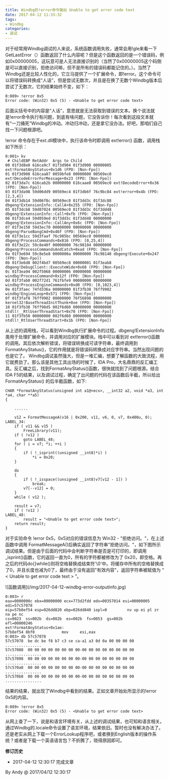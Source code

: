 ```yaml
---
title: Windbg的!error命令输出 Unable to get error code text
date: 2017-04-12 11:33:32
tags:
- Windbg
categories:
- 调试
---
```


对于经常用Windbg调试的人来说，系统函数调用失败，通常会用!gle来看一下GetLastError（）函数返回了什么内容呢？但是这个函数返回的是一个错误码，例如0x00000005，这玩意可是人无法直接识别的（当然了0x00000005这个码倒是可以直接识别，拒绝访问嘛，但不是所有的错误码都能记住的。）。当然了Windbg还是比较人性化的，它立马提供了一个扩展命令，即!error。这个命令可以将错误码转换成“人话”，但是尝试无数次，并且是在换了无数个Windbg版本后尝试了无数次，它的结果始终不变，如下：

```
0:089> !error 0x5
Error code: (Win32) 0x5 (5) - <Unable to get error code text>
```

后面尖括号中的内容是“人话”，意思就是无法获取到错误的文本。换个说法就是!error命令执行有问题，到底有啥问题，它没告诉你！每次看到这段文本就有“一刀捅死”Windbg的冲动。冲动归冲动，还是拿它没办法。好吧，那咱们自己找一下问题根源吧。

!error 命令存在于ext.dll模块中，执行该命令时即调用 ext!error() 函数，调用栈如下所示：

```
0:001> kv
 # ChildEBP RetAddr  Args to Child
00 01f3d8e0 616ca9c7 01f3d904 01f3d900 00000005 ext!FormatAnyStatus+0x1d6 (FPO: [Non-Fpo])
01 01f3d908 616caa87 0059bfe8 00000000 00569ec0 ext!DecodeErrorForMessage+0x23 (FPO: [Non-Fpo])
02 01f3da7c 616cab2b 00000000 616caae0 00569ec0 ext!DecodeError+0x36 (FPO: [Non-Fpo])
03 01f3da98 59d06dd9 00569ec4 01f3db6f 76c9bc84 ext!error+0x4b (FPO: [2,3,4])
04 01f3db14 59d06f8c 00569ec0 01f3dd3c 01f3dc88 dbgeng!ExtensionInfo::CallA+0x255 (FPO: [Non-Fpo])
05 01f3dcb8 59d07024 00569ec0 01f3dd3c 01f3dd48 dbgeng!ExtensionInfo::Call+0xfb (FPO: [Non-Fpo])
06 01f3dce4 59d059ed 01f3dd3c 01f3dd48 00000000 dbgeng!ExtensionInfo::CallAny+0x6c (FPO: [Non-Fpo])
07 01f3e150 59d3ec70 00000000 00000000 00000000 dbgeng!ParseBangCmd+0x46f (FPO: [Non-Fpo])
08 01f3e1cc 59d3faaf 76c985bc 00569ec0 00000001 dbgeng!ProcessCommands+0x816 (FPO: [0,25,4])
09 01f3e22c 59c8e40f 00000000 76c98104 00000000 dbgeng!ProcessCommandsAndCatch+0xad (FPO: [Non-Fpo])
0a 01f3e694 59c8e5e8 0000000a 00000000 76c98148 dbgeng!Execute+0x247 (FPO: [Non-Fpo])
0b 01f3e6d8 002f4bd7 00569ec8 00000001 01f3eab8 dbgeng!DebugClient::ExecuteWide+0x68 (FPO: [Non-Fpo])
0c 01f3ea94 002f5068 00000006 00000008 00000000 windbg!ProcessCommand+0x12f (FPO: [Non-Fpo])
0d 01f3fab0 002f72d1 761fbfe9 00000000 00000000 windbg!ProcessEngineCommands+0xd0 (FPO: [0,1023,4])
0e 01f3faec 74fd336a 00000000 01f3fb38 76ff9902 windbg!EngineLoop+0x571 (FPO: [Non-Fpo])
0f 01f3faf8 76ff9902 00000000 76f56898 00000000 kernel32!BaseThreadInitThunk+0xe (FPO: [Non-Fpo])
10 01f3fb38 76ff98d5 002f6d60 00000000 00000000 ntdll!__RtlUserThreadStart+0x70 (FPO: [Non-Fpo])
11 01f3fb50 00000000 002f6d60 00000000 00000000 ntdll!_RtlUserThreadStart+0x1b (FPO: [Non-Fpo])
```

从上述的调用栈，可以看到Windbg执行扩展命令的过程。dbgeng!ExtensionInfo类用于处理扩展命令，并调用对应的扩展模块。栈中可以看到对 ext!error()函数的调用。其后依次解析错误，将错误转换成可读字符串，最终调用到FormatAnyStatus()，它的作用就是将错误码转换成对应字符串。当然出现问题的也是它了。
Windbg调试虽然强大，但是一堆汇编，想要了解函数的大致流程，用它就费劲了。那么该是其他工具出场的时候了，IDA Pro，大名鼎鼎的反汇编工具。反汇编之后，找到FormatAnyStatus()函数，很快就找到了问题根源。结合IDA F5的结果，以及调试过程，确定了出问题的代码在该函数后半截，所以给出FormatAnyStatus() 的后半截函数，如下:
<!-- more -->
```
CHAR *FormatAnyStatus(unsigned int a1@<ecx>, __int32 a2, void *a3, int *a4, char **a5)
{

    ......

    v12 = FormatMessageA(v16 | 0x200, v11, v6, 0, v7, 0x400u, 0);
LABEL_34:
    if ( v11 && v15 )
        FreeLibrary(v11);
    if ( !v12 )
        goto LABEL_48;
    for ( i = v7; *i; ++i )
    {
        if ( !_isprint((unsigned __int8)*i) )
            *i = 0x20;
    }

    do
    {
        if ( !_isspace((unsigned __int8)v7[v12 - 1]) )
            break;
        v7[--v12] = 0;
    }
    while ( v12 );

    result = v7;
    if ( !v12 )
LABEL_48:
        result = "<Unable to get error code text>";
    return result;
}
```

对于实验命令 !error 0x5，0x5对应的错误信息为 Win32 - "拒绝访问。"，在上述函数中调用 FormatMessageA()后确实返回了字符串"拒绝访问。"，如下图所示调试结果。但是由于后面的代码中会判断字符串是否是可打印的，即调用_isprint()函数，它的返回一直为0，所有的字符都被修改为了 0x20，即空格。再之后的代码do{}while()则将空格替换成结束符'\0'中。将缓存中所有的空格替换成了0，并且长度也减为0了，最终由于没有返回"有效内容"，返回字符串被赋值为 “ < Unable to get error code text > ”。

<div aligin="center">
![函数调用](/img/2017-04-12-windbg-error-outputinfo.jpg)
</div>

```
0:003> r
eax=0000000c ebx=00000000 ecx=773d2fdd edx=00357014 esi=00000005 edi=57c57078
eip=57b8ef54 esp=026dd820 ebp=026dd840 iopl=0         nv up ei pl zr na pe nc
cs=0023  ss=002b  ds=002b  es=002b  fs=0053  gs=002b             efl=00000246
ext!FormatAnyStatus+0x1ae:
57b8ef54 8bf0            mov     esi,eax
0:003> db 57c57078 
57c57078  be dc be f8 b7 c3 ce ca-a1 a3 0d 0a 00 00 00 00  ................
57c57088  00 00 00 00 00 00 00 00-00 00 00 00 00 00 00 00  ................
57c57098  00 00 00 00 00 00 00 00-00 00 00 00 00 00 00 00  ................
57c570a8  00 00 00 00 00 00 00 00-00 00 00 00 00 00 00 00  ................
57c570b8  00 00 00 00 00 00 00 00-00 00 00 00 00 00 00 00  ................
```

结果的结果，就出现了Windbg中看到的结果。正如文章开始处所显示的!error 0x5的内容。

```
0:089> !error 0x5
Error code: (Win32) 0x5 (5) - <Unable to get error code text>
```

从网上查了一下，说是和语言环境有关，从上述的调试结果，也可知和语言相关。通过Windbg的.locale命令设置了语言环境，结果依旧。暂时也没有解决办法了。还是老实从网上下载一个ErrorLookup程序吧，或者换到English版本的操作系统？或者是下载一个英语语言包？不折腾了，晓得原因即可。

**修订历史**

* 2017-04-12 12:30:17		完成文章

By Andy @ 2017/04/12 12:30:17
